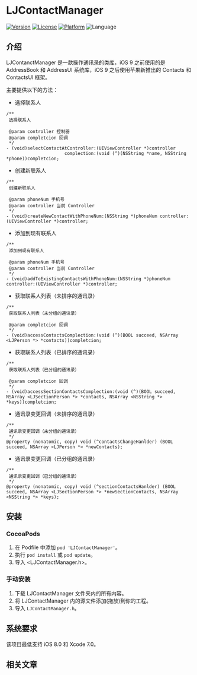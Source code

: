 # LJContactManager

[![Version](https://img.shields.io/cocoapods/v/LJContactManager.svg?style=flat)](http://cocoadocs.org/docsets/LJContactManager) [![License](https://img.shields.io/cocoapods/l/LJContactManager.svg?style=flat)](http://cocoadocs.org/docsets/LJContactManager) [![Platform](https://img.shields.io/cocoapods/p/LJContactManager.svg?style=flat)](http://cocoadocs.org/docsets/LJContactManager) ![Language](https://img.shields.io/badge/Language-%20Objective%20C%20-blue.svg)

## 介绍

LJContanctManager 是一款操作通讯录的类库，iOS 9 之前使用的是 AddressBook 和 AddressUI 系统库，iOS 9 之后使用苹果新推出的 Contacts 和 ContactsUI 框架。

主要提供以下的方法：

* 选择联系人

```objc
/**
 选择联系人

 @param controller 控制器
 @param completcion 回调
 */
- (void)selectContactAtController:(UIViewController *)controller
                      complection:(void (^)(NSString *name, NSString *phone))completcion;
```

* 创建新联系人

```objc
/**
 创建新联系人

 @param phoneNum 手机号
 @param controller 当前 Controller
 */
- (void)createNewContactWithPhoneNum:(NSString *)phoneNum controller:(UIViewController *)controller;
```

* 添加到现有联系人

```objc
/**
 添加到现有联系人

 @param phoneNum 手机号
 @param controller 当前 Controller
 */
- (void)addToExistingContactsWithPhoneNum:(NSString *)phoneNum controller:(UIViewController *)controller;
```

* 获取联系人列表（未排序的通讯录）

```objc
/**
 获取联系人列表（未分组的通讯录）
 
 @param completcion 回调
 */
- (void)accessContactsComplection:(void (^)(BOOL succeed, NSArray <LJPerson *> *contacts))completcion;
```

* 获取联系人列表（已排序的通讯录）

```objc
/**
 获取联系人列表（已分组的通讯录）

 @param completcion 回调
 */
- (void)accessSectionContactsComplection:(void (^)(BOOL succeed, NSArray <LJSectionPerson *> *contacts, NSArray <NSString *> *keys))completcion;
```

* 通讯录变更回调（未排序的通讯录）

```objc
/**
 通讯录变更回调（未分组的通讯录）
 */
@property (nonatomic, copy) void (^contactsChangeHanlder) (BOOL succeed, NSArray <LJPerson *> *newContacts);
```

* 通讯录变更回调（已分组的通讯录）

```objc
/**
 通讯录变更回调（已分组的通讯录）
 */
@property (nonatomic, copy) void (^sectionContactsHanlder) (BOOL succeed, NSArray <LJSectionPerson *> *newSectionContacts, NSArray <NSString *> *keys);
```

## 安装

### CocoaPods

1. 在 Podfile 中添加  `pod 'LJContactManager'`。
2. 执行 `pod install` 或 `pod update`。
3. 导入 \<LJContactManager.h\>。

### 手动安装

1. 下载 LJContactManager 文件夹内的所有内容。
2. 将 LJContactManager 内的源文件添加(拖放)到你的工程。
3. 导入 `LJContactManager.h`。

## 系统要求

该项目最低支持 iOS 8.0 和 Xcode 7.0。

## 相关文章




